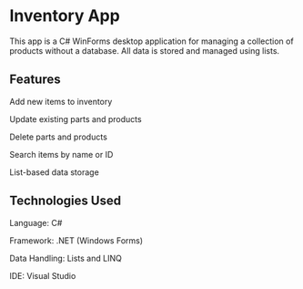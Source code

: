 # Inventory App

This app is a C# WinForms desktop application for managing a collection of products without a database.
All data is stored and managed using lists.

## Features

Add new items to inventory

Update existing parts and products

Delete parts and products

Search items by name or ID

List-based data storage

## Technologies Used

Language: C#

Framework: .NET (Windows Forms)

Data Handling: Lists and LINQ

IDE: Visual Studio
